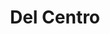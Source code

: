 ---
title: "Del Centro"
url: /ciudad-autonoma-de-buenos-aires/del-centro-avenida-federico-lacroze/
shop: pintura
---